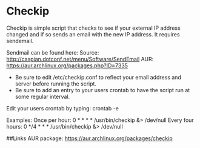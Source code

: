 # Checkip
Checkip is simple script that checks to see if your external IP address changed and if so sends an email with the new IP address. It requires sendemail.

Sendmail can be found here:
Source:	http://caspian.dotconf.net/menu/Software/SendEmail
AUR: 		https://aur.archlinux.org/packages.php?ID=7335

* Be sure to edit /etc/checkip.conf to reflect your email address and server before running the script.
* Be sure to add an entry to your users crontab to have the script run at some regular interval.

Edit your users crontab by typing: crontab -e

Examples:
Once per hour:      0 * * * *			/usr/bin/checkip &> /dev/null
Every four hours:   0 */4 * * *		/usr/bin/checkip &> /dev/null 

##Links
AUR package: https://aur.archlinux.org/packages/checkip
